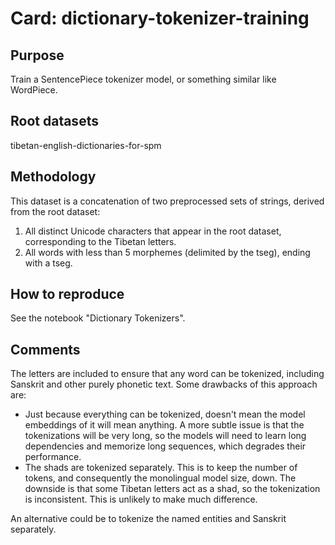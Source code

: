 # Card: dictionary-tokenizer-training

## Purpose

Train a SentencePiece tokenizer model, or something similar like WordPiece.

## Root datasets

tibetan-english-dictionaries-for-spm

## Methodology

This dataset is a concatenation of two preprocessed sets of strings, derived from the root dataset:

1. All distinct Unicode characters that appear in the root dataset, corresponding to the Tibetan letters.
2. All words with less than 5 morphemes (delimited by the tseg), ending with a tseg.

## How to reproduce

See the notebook "Dictionary Tokenizers".

## Comments

The letters are included to ensure that any word can be tokenized, including Sanskrit and other purely phonetic text. Some drawbacks of this approach are:

- Just because everything can be tokenized, doesn't mean the model embeddings of it will mean anything. A more subtle issue is that the tokenizations will be very long, so the models will need to learn long dependencies and memorize long sequences, which degrades their performance.
- The shads are tokenized separately. This is to keep the number of tokens, and consequently the monolingual model size, down. The downside is that some Tibetan letters act as a shad, so the tokenization is inconsistent. This is unlikely to make much difference.

An alternative could be to tokenize the named entities and Sanskrit separately.
